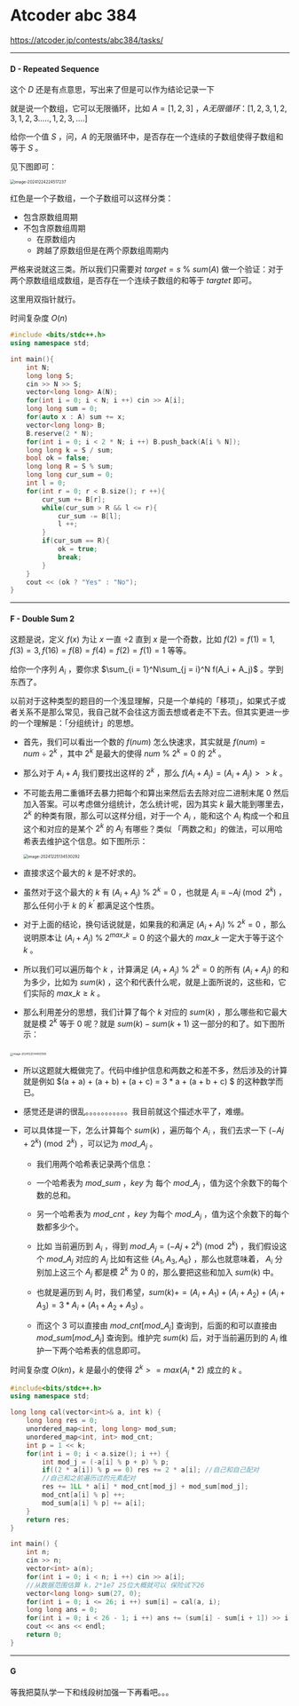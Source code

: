 # Atcoder abc 384

https://atcoder.jp/contests/abc384/tasks/

---

#### D - Repeated Sequence

这个 $D$ 还是有点意思，写出来了但是可以作为结论记录一下

就是说一个数组，它可以无限循环，比如 $A = [1, 2, 3]$ ，$A 无限循环 ： [1,2,3,1,2,3,1,2,3.....,1,2,3,....]$

给你一个值 $S$ ，问，$A$ 的无限循环中，是否存在一个连续的子数组使得子数组和等于 $S$ 。

见下图即可：

<img src="/Users/oo/Library/Application Support/typora-user-images/image-20241224224517237.png" alt="image-20241224224517237" style="zoom:50%;" />

红色是一个子数组，一个子数组可以这样分类：

- 包含原数组周期
- 不包含原数组周期
  - 在原数组内
  - 跨越了原数组但是在两个原数组周期内

严格来说就这三类。所以我们只需要对 $target = s~\%~sum(A)$ 做一个验证：对于两个原数组组成数组，是否存在一个连续子数组的和等于 $targtet$ 即可。

这里用双指针就行。

时间复杂度 $O(n)$

``` cpp
#include <bits/stdc++.h>
using namespace std;

int main(){
    int N;
    long long S;
    cin >> N >> S;
    vector<long long> A(N);
    for(int i = 0; i < N; i ++) cin >> A[i];
    long long sum = 0;
    for(auto x : A) sum += x;
    vector<long long> B;
    B.reserve(2 * N);
    for(int i = 0; i < 2 * N; i ++) B.push_back(A[i % N]);
    long long k = S / sum;
    bool ok = false;
    long long R = S % sum;
    long long cur_sum = 0;
    int l = 0;
    for(int r = 0; r < B.size(); r ++){
        cur_sum += B[r];
        while(cur_sum > R && l <= r){
            cur_sum -= B[l];
            l ++;
        }
        if(cur_sum == R){
            ok = true;
            break;
        }
    }
    cout << (ok ? "Yes" : "No");
}

```

---

#### F - Double Sum 2

这题是说，定义 $f(x)$ 为让 $x$ 一直 $\div 2$ 直到 $x$ 是一个奇数，比如 $f(2) = f(1) = 1, f(3) = 3, f(16) = f(8) = f(4) = f(2) = f(1) = 1$ 等等。

给你一个序列 $A_i$ ，要你求 $\sum_{i = 1}^N\sum_{j = i}^N f(A_i + A_j)$ 。学到东西了。

以前对于这种类型的题目的一个浅显理解，只是一个单纯的「移项」，如果式子或者关系不是那么常见，我自己就不会往这方面去想或者走不下去。但其实更进一步的一个理解是：「分组统计」的思想。

- 首先，我们可以看出一个数的 $f(num)$ 怎么快速求，其实就是 $f(num) = num~\div~2^k$ ，其中 $2^k$ 是最大的使得 $num~\%~2^k = 0$ 的 $2^k$ 。

- 那么对于 $A_i + A_j$ 我们要找出这样的 $2^k$ ，那么 $f(A_i + A_j) = (A_i + A_j) >> k$ 。

- 不可能去用二重循环去暴力把每个和算出来然后去去除对应二进制末尾 $0$ 然后加入答案。可以考虑做分组统计，怎么统计呢，因为其实 $k$ 最大能到哪里去，$2^k$ 的种类有限，那么可以这样分组，对于一个 $A_i$ ，能和这个 $A_i$ 构成一个和且这个和对应的是某个 $2^k$ 的 $A_j$ 有哪些？类似 「两数之和」的做法，可以用哈希表去维护这个信息。如下图所示：

  <img src="/Users/oo/Library/Application Support/typora-user-images/image-20241225134530292.png" alt="image-20241225134530292" style="zoom:50%;" />

- 直接求这个最大的 $k$ 是不好求的。

- 虽然对于这个最大的 $k$ 有 $(A_i + A_j)~\%~2^k = 0$ ，也就是 $A_i \equiv  -Aj \pmod{2^k}$ ，那么任何小于 $k$ 的 $k^‘$ 都满足这个性质。
- 对于上面的结论，换句话说就是，如果我的和满足 $(A_i + A_j)~\%~2^k = 0$ ，那么说明原本让 $(A_i + A_j)~\%~2^{max\_k} = 0$ 的这个最大的 $max\_k$ 一定大于等于这个 $k$ 。
- 所以我们可以遍历每个 $k$ ，计算满足 $(A_i + A_j)~\%~2^k = 0$ 的所有 $(A_i + A_j)$ 的和为多少，比如为 $sum(k)$ ，这个和代表什么呢，就是上面所说的，这些和，它们实际的 $max\_k \geq k$ 。 
- 那么利用差分的思想，我们计算了每个 $k$ 对应的 $sum(k)$ ，那么哪些和它最大就是模 $2^k$ 等于 $0$ 呢？就是 $sum(k) - sum(k + 1)$ 这一部分的和了。如下图所示：

​	<img src="/Users/oo/Library/Application Support/typora-user-images/image-20241225144551108.png" alt="image-20241225144551108" style="zoom:33%;" />

- 所以这题就大概做完了。代码中维护信息和两数之和差不多，然后涉及的计算就是例如 $(a + a) + (a + b) + (a + c) = 3 * a + (a + b + c) $ 的这种数学而已。

- 感觉还是讲的很乱。。。。。。。。。。。我目前就这个描述水平了，难绷。

- 可以具体提一下，怎么计算每个 $sum(k)$ ，遍历每个 $A_i$ ，我们去求一下 $(-Aj + 2^k) \pmod{2^k}$  ，可以记为 $mod\_{A_j}$ 。

  - 我们用两个哈希表记录两个信息：

  - 一个哈希表为 $mod\_sum$ ，$key$ 为 每个 $mod\_{A_j}$ ，值为这个余数下的每个数的总和。

  - 另一个哈希表为 $mod\_cnt$ ，$key$ 为每个 $mod\_{A_j}$ ，值为这个余数下的每个数都多少个。

  - 比如 当前遍历到 $A_i$ ，得到 $mod\_{A_j} = (-Aj + 2^k) \pmod{2^k}$ ，我们假设这个 $mod\_{A_j}$ 对应的 $A_j$ 比如有这些 $\{A_1, A_3, A_6\}$ ，那么也就意味着， $A_i$ 分别加上这三个 $A_j$ 都是模 $2^k$ 为 $0$ 的，那么要把这些和加入 $sum(k)$ 中。
  - 也就是遍历到 $A_i$ 时，我们希望，$sum(k) += (A_i + A_1) + (A_i + A_2) + (A_i + A_3) = 3 * A_i + (A_1 + A_2 + A_3)$ 。
  - 而这个 $3$ 可以直接由 $mod\_cnt[mod\_{A_j}]$ 查询到，后面的和可以直接由 $mod\_sum[mod\_{A_j}]$ 查询到。维护完 $sum(k)$  后，对于当前遍历到的 $A_i$ 维护一下两个哈希表的信息即可。 

时间复杂度 $O(kn)$，$k$ 是最小的使得 $2^k >= max(A_i * 2)$ 成立的 $k$ 。

```c++
#include<bits/stdc++.h>
using namespace std;

long long cal(vector<int>& a, int k) {
    long long res = 0;
    unordered_map<int, long long> mod_sum;
    unordered_map<int, int> mod_cnt;
    int p = 1 << k;
    for(int i = 0; i < a.size(); i ++) {
        int mod_j = (-a[i] % p + p) % p;
        if((2 * a[i]) % p == 0) res += 2 * a[i]; //自己和自己配对
      	//自己和之前遍历过的元素配对
        res += 1LL * a[i] * mod_cnt[mod_j] + mod_sum[mod_j];
        mod_cnt[a[i] % p] ++;
        mod_sum[a[i] % p] += a[i];
    }
    return res;
}

int main() {
    int n;
    cin >> n;
    vector<int> a(n);
    for(int i = 0; i < n; i ++) cin >> a[i];
    //从数据范围估算 k，2*1e7 25位大概就可以 保险试下26
    vector<long long> sum(27, 0); 
    for(int i = 0; i <= 26; i ++) sum[i] = cal(a, i);
    long long ans = 0;
    for(int i = 0; i < 26 - 1; i ++) ans += (sum[i] - sum[i + 1]) >> i;
    cout << ans << endl;
    return 0;
}
```



---

#### G 

等我把莫队学一下和线段树加强一下再看吧。。。